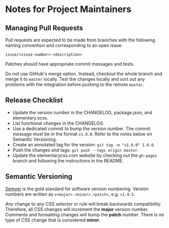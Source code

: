 
# Notes for Project Maintainers

## Managing Pull Requests

Pull requests are expected to be made from branches with the following naming convention and corresponding to an open issue:

```
issue/<issue-number>-<description>
```

Patches should have appropriate commit messages and tests.

Do not use GitHub's merge option. Instead, checkout the whole branch and merge it to ``master`` locally. Test the changes locally and sort out any problems with the integration before pushing to the remote ``master``.


## Release Checklist

- Update the version number in the CHANGELOG, package.json, and elementary.scss.
- List functional changes in the CHANGELOG.
- Use a dedicated commit to bump the version number. The commit message must be in the format ``v1.0.0``. Refer to the notes below on Semantic Versioning.
- Create an annotated tag for the version: ``git tag -m "v1.0.0" 1.0.0``.
- Push the changes and tags: ``git push --tags origin master``.
- Update the elementarycss.com website by checking out the ``gh-pages`` branch and following the instructions in the README.


## Semantic Versioning

[Semver](http://semver.org/) is the gold standard for software version numbering. Version numbers are written as ``v<major>.<minor>.<patch>``, e.g. ``v1.0.5``.

_Any_ change to _any_ CSS selector or rule will break backwards compatibility. Therefore, all CSS changes will increment the **major** version number. Comments and formatting changes will bump the **patch** number. There is no type of CSS change that is considered **minor**. 

